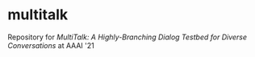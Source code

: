 # multitalk
Repository for _MultiTalk: A Highly-Branching Dialog Testbed for Diverse Conversations_ at AAAI '21

